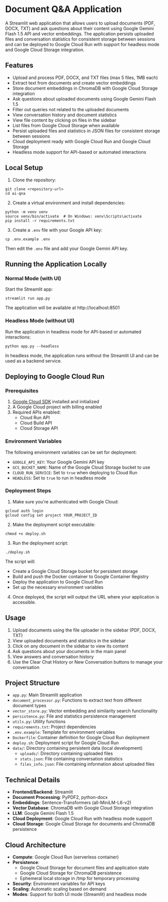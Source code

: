 # Document Q&A Application

A Streamlit web application that allows users to upload documents (PDF, DOCX, TXT) and ask questions about their content using Google Gemini Flash 1.5 API and vector embeddings. The application persists uploaded files and conversation statistics for consistent storage between sessions and can be deployed to Google Cloud Run with support for headless mode and Google Cloud Storage integration.

## Features

- Upload and process PDF, DOCX, and TXT files (max 5 files, 1MB each)
- Extract text from documents and create vector embeddings
- Store document embeddings in ChromaDB with Google Cloud Storage integration
- Ask questions about uploaded documents using Google Gemini Flash 1.5
- Filter out queries not related to the uploaded documents
- View conversation history and document statistics
- View file content by clicking on files in the sidebar
- List files from Google Cloud Storage when available
- Persist uploaded files and statistics in JSON files for consistent storage between sessions
- Cloud deployment ready with Google Cloud Run and Google Cloud Storage
- Headless mode support for API-based or automated interactions

## Local Setup

1. Clone the repository:
```
git clone <repository-url>
cd ai-qna
```

2. Create a virtual environment and install dependencies:
```
python -m venv venv
source venv/bin/activate  # On Windows: venv\Scripts\activate
pip install -r requirements.txt
```

3. Create a `.env` file with your Google API key:
```
cp .env.example .env
```
Then edit the `.env` file and add your Google Gemini API key.

## Running the Application Locally

### Normal Mode (with UI)

Start the Streamlit app:
```
streamlit run app.py
```

The application will be available at http://localhost:8501

### Headless Mode (without UI)

Run the application in headless mode for API-based or automated interactions:
```
python app.py --headless
```

In headless mode, the application runs without the Streamlit UI and can be used as a backend service.

## Deploying to Google Cloud Run

### Prerequisites

1. [Google Cloud SDK](https://cloud.google.com/sdk/docs/install) installed and initialized
2. A Google Cloud project with billing enabled
3. Required APIs enabled:
   - Cloud Run API
   - Cloud Build API
   - Cloud Storage API

### Environment Variables

The following environment variables can be set for deployment:

- `GOOGLE_API_KEY`: Your Google Gemini API key
- `GCS_BUCKET_NAME`: Name of the Google Cloud Storage bucket to use
- `CLOUD_RUN_SERVICE`: Set to `true` when deploying to Cloud Run
- `HEADLESS`: Set to `true` to run in headless mode

### Deployment Steps

1. Make sure you're authenticated with Google Cloud:
```
gcloud auth login
gcloud config set project YOUR_PROJECT_ID
```

2. Make the deployment script executable:
```
chmod +x deploy.sh
```

3. Run the deployment script:
```
./deploy.sh
```

The script will:
- Create a Google Cloud Storage bucket for persistent storage
- Build and push the Docker container to Google Container Registry
- Deploy the application to Google Cloud Run
- Set up the necessary environment variables

4. Once deployed, the script will output the URL where your application is accessible.

## Usage

1. Upload documents using the file uploader in the sidebar (PDF, DOCX, TXT)
2. View uploaded documents and statistics in the sidebar
3. Click on any document in the sidebar to view its content
4. Ask questions about your documents in the main panel
5. View answers and conversation history
6. Use the Clear Chat History or New Conversation buttons to manage your conversation

## Project Structure

- `app.py`: Main Streamlit application
- `document_processor.py`: Functions to extract text from different document types
- `vector_store.py`: Vector embedding and similarity search functionality
- `persistence.py`: File and statistics persistence management
- `utils.py`: Utility functions
- `requirements.txt`: Project dependencies
- `.env.example`: Template for environment variables
- `Dockerfile`: Container definition for Google Cloud Run deployment
- `deploy.sh`: Deployment script for Google Cloud Run
- `data/`: Directory containing persistent data (local development)
  - `uploads/`: Directory containing uploaded files
  - `stats.json`: File containing conversation statistics
  - `files_info.json`: File containing information about uploaded files

## Technical Details

- **Frontend/Backend**: Streamlit
- **Document Processing**: PyPDF2, python-docx
- **Embeddings**: Sentence-Transformers (all-MiniLM-L6-v2)
- **Vector Database**: ChromaDB with Google Cloud Storage integration
- **LLM**: Google Gemini Flash 1.5
- **Cloud Deployment**: Google Cloud Run with headless mode support
- **Cloud Storage**: Google Cloud Storage for documents and ChromaDB persistence

## Cloud Architecture

- **Compute**: Google Cloud Run (serverless container)
- **Persistence**: 
  - Google Cloud Storage for document files and application state
  - Google Cloud Storage for ChromaDB persistence
  - Ephemeral local storage in /tmp for temporary processing
- **Security**: Environment variables for API keys
- **Scaling**: Automatic scaling based on demand
- **Modes**: Support for both UI mode (Streamlit) and headless mode
